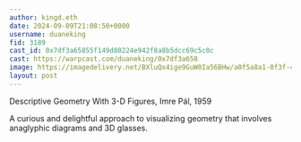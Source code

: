 ```yaml
---
author: kingd.eth
date: 2024-09-09T21:08:50+0000
username: duaneking
fid: 3189
cast_id: 0x7df3a65855f149d80224e942f8a8b5dcc69c5c0c
cast: https://warpcast.com/duaneking/0x7df3a658
image: https://imagedelivery.net/BXluQx4ige9GuW0Ia56BHw/a0f5a8a1-0f3f-4fd9-d537-fd1a9abb2400/original
layout: post
---
```

Descriptive Geometry With 3-D Figures, Imre Pál, 1959  
  
A curious and delightful approach to visualizing geometry that involves anaglyphic diagrams and 3D glasses.  

<img src='https://imagedelivery.net/BXluQx4ige9GuW0Ia56BHw/a0f5a8a1-0f3f-4fd9-d537-fd1a9abb2400/original' alt='' referrerpolicy='no-referrer'/>
<img src='https://imagedelivery.net/BXluQx4ige9GuW0Ia56BHw/5b4ed1f5-d527-4384-74bf-af2db38f5500/original' alt='' referrerpolicy='no-referrer'/>